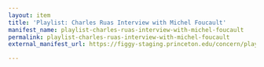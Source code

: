 ```yaml
---
layout: item
title: 'Playlist: Charles Ruas Interview with Michel Foucault'
manifest_name: playlist-charles-ruas-interview-with-michel-foucault
permalink: playlist-charles-ruas-interview-with-michel-foucault
external_manifest_url: https://figgy-staging.princeton.edu/concern/playlists/d4f2f512-d539-488a-8945-8314ed3bb522/manifest?auth_token=814d7b8361cab2cc86032d2554d61a73

---
```

<!-- Add an essay or interpretive material below this line,
using HTML or markdown.  Do not modify this file above this line -->
